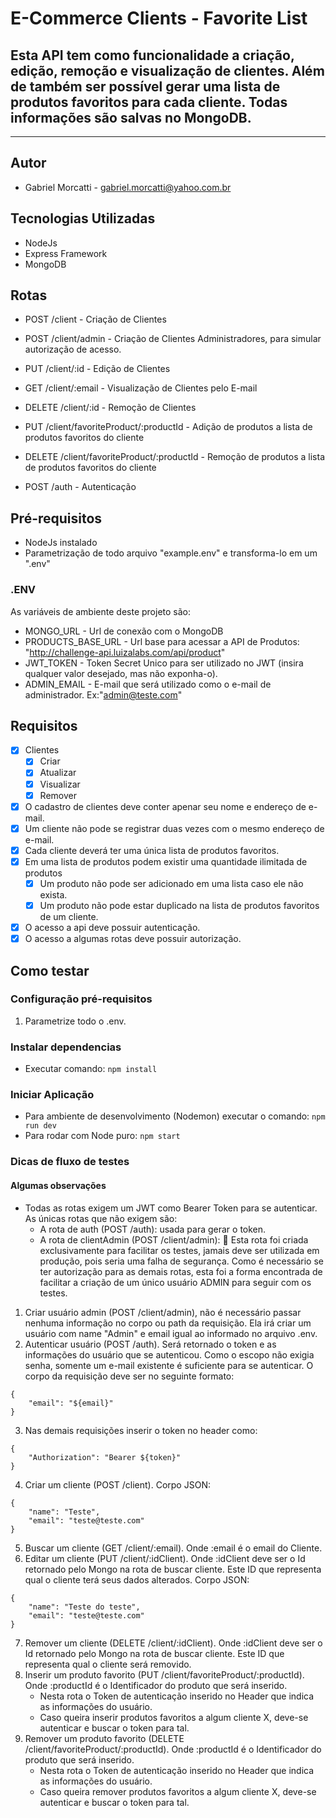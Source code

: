 # E-Commerce Clients - Favorite List
## Esta API tem como funcionalidade a criação, edição, remoção e visualização de clientes. Além de também ser possível gerar uma lista de produtos favoritos para cada cliente. Todas informações são salvas no MongoDB.

***

## Autor
* Gabriel Morcatti - gabriel.morcatti@yahoo.com.br

## Tecnologias Utilizadas
* NodeJs
* Express Framework
* MongoDB

## Rotas
* POST /client - Criação de Clientes
* POST /client/admin - Criação de Clientes Administradores, para simular autorização de acesso.
* PUT /client/:id - Edição de Clientes
* GET /client/:email - Visualização de Clientes pelo E-mail
* DELETE /client/:id - Remoção de Clientes
* PUT /client/favoriteProduct/:productId - Adição de produtos a lista de produtos favoritos do cliente
* DELETE /client/favoriteProduct/:productId - Remoção de produtos a lista de produtos favoritos do cliente

* POST /auth - Autenticação

## Pré-requisitos
* NodeJs instalado
* Parametrização de todo arquivo "example.env" e transforma-lo em um ".env"

### .ENV
As variáveis de ambiente deste projeto são:
* MONGO_URL - Url de conexão com o MongoDB
* PRODUCTS_BASE_URL - Url base para acessar a API de Produtos: "http://challenge-api.luizalabs.com/api/product"
* JWT_TOKEN - Token Secret Unico para ser utilizado no JWT (insira qualquer valor desejado, mas não exponha-o).
* ADMIN_EMAIL - E-mail que será utilizado como o e-mail de administrador. Ex:"admin@teste.com"

## Requisitos
- [x] Clientes
    - [x] Criar
    - [x] Atualizar
    - [x] Visualizar
    - [x] Remover
- [x] O cadastro de clientes deve conter apenar seu nome e endereço de e-mail.
- [x] Um cliente não pode se registrar duas vezes com o mesmo endereço de e-mail.
- [x] Cada cliente deverá ter uma única lista de produtos favoritos.
- [x] Em uma lista de produtos podem existir uma quantidade ilimitada de produtos
    - [x] Um produto não pode ser adicionado em uma lista caso ele não exista.
    - [x] Um produto não pode estar duplicado na lista de produtos favoritos de um cliente.
- [x] O acesso a api deve possuir autenticação.
- [x] O acesso a algumas rotas deve possuir autorização.

## Como testar
### Configuração pré-requisitos
1. Parametrize todo o .env.

### Instalar dependencias
* Executar comando: 
```npm install```

### Iniciar Aplicação
* Para ambiente de desenvolvimento (Nodemon) executar o comando: 
```npm run dev```
* Para rodar com Node puro:
```npm start```

### Dicas de fluxo de testes
#### Algumas observações
- Todas as rotas exigem um JWT como Bearer Token para se autenticar. As únicas rotas que não exigem são:
    - A rota de auth (POST /auth): usada para gerar o token.
    - A rota de clientAdmin (POST /client/admin): 🚨 Esta rota foi criada exclusivamente para facilitar os testes, jamais deve ser utilizada em produção, pois seria uma falha de segurança. Como é necessário se ter autorização para as demais rotas, esta foi a forma encontrada de facilitar a criação de um único usuário ADMIN para seguir com os testes.

1. Criar usuário admin (POST /client/admin), não é necessário passar nenhuma informação no corpo ou path da requisição. Ela irá criar um usuário com name "Admin" e email igual ao informado no arquivo .env.
2. Autenticar usuário (POST /auth). Será retornado o token e as informações do usuário que se autenticou. Como o escopo não exigia senha, somente um e-mail existente é suficiente para se autenticar. O corpo da requisição deve ser no seguinte formato:
```
{
    "email": "${email}"
}
```
3. Nas demais requisições inserir o token no header como:
```
{
    "Authorization": "Bearer ${token}"
}
```
4. Criar um cliente (POST /client). Corpo JSON:
```
{
    "name": "Teste",
    "email": "teste@teste.com"
}
```
5. Buscar um cliente (GET /client/:email). Onde :email é o email do Cliente.
6. Editar um cliente (PUT /client/:idClient). Onde :idClient deve ser o Id retornado pelo Mongo na rota de buscar cliente. Este ID que representa qual o cliente terá seus dados alterados. Corpo JSON:
```
{
    "name": "Teste do teste",
    "email": "teste@teste.com"
}
```
7. Remover um cliente (DELETE /client/:idClient). Onde :idClient deve ser o Id retornado pelo Mongo na rota de buscar cliente. Este ID que representa qual o cliente será removido.
8. Inserir um produto favorito (PUT /client/favoriteProduct/:productId). Onde :productId é o Identificador do produto que será inserido. 
    * Nesta rota o Token de autenticação inserido no Header que indica as informações do usuário.
    * Caso queira inserir produtos favoritos a algum cliente X, deve-se autenticar e buscar o token para tal.
9. Remover um produto favorito (DELETE /client/favoriteProduct/:productId). Onde :productId é o Identificador do produto que será inserido. 
    * Nesta rota o Token de autenticação inserido no Header que indica as informações do usuário.
    * Caso queira remover produtos favoritos a algum cliente X, deve-se autenticar e buscar o token para tal.



